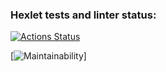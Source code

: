 ### Hexlet tests and linter status:
[![Actions Status](https://github.com/Serega20581/frontend-project-44/actions/workflows/hexlet-check.yml/badge.svg)](https://github.com/Serega20581/frontend-project-44/actions)

[![Maintainability](https://codeclimate.com/github/Serega20581/frontend-project-44/maintainability)]